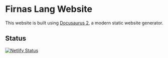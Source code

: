 # Firnas Lang Website

This website is built using [Docusaurus 2](https://docusaurus.io/), a modern static website generator.

## Status

[![Netlify Status](https://api.netlify.com/api/v1/badges/8db1b313-aba9-4601-bd38-b5c0a5b124a5/deploy-status)](https://app.netlify.com/sites/firnas-lang/deploys)
